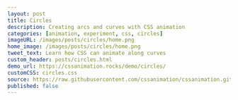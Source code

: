 ```yaml
---
layout: post
title: Circles
description: Creating arcs and curves with CSS animation
categories: [animation, experiment, css, circles]
imageURL: /images/posts/circles/home.png
home_image: /images/posts/circles/home.png
tweet_text: Learn how CSS can animate along curves
custom_header: posts/circles.html
demo_url: https://cssanimation.rocks/demo/circles/
customCSS: circles.css
source: https://raw.githubusercontent.com/cssanimation/cssanimation.github.io/master/_posts/.md
published: false
---
```


